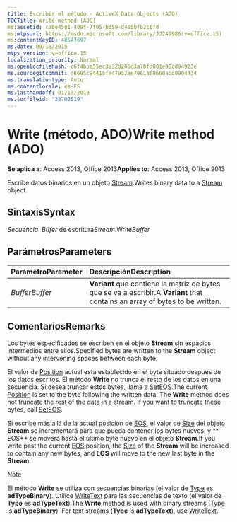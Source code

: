 ```yaml
---
title: Escribir el método - ActiveX Data Objects (ADO)
TOCTitle: Write method (ADO)
ms:assetid: cabe4581-409f-7f05-bd59-d495bfb2c6fd
ms:mtpsurl: https://msdn.microsoft.com/library/JJ249986(v=office.15)
ms:contentKeyID: 48547697
ms.date: 09/18/2015
mtps_version: v=office.15
localization_priority: Normal
ms.openlocfilehash: c6f4bba55ec3a32d206d3a7bfd001e96cd94923e
ms.sourcegitcommit: d6695c94415fa47952ee7961a69660abc0904434
ms.translationtype: Auto
ms.contentlocale: es-ES
ms.lasthandoff: 01/17/2019
ms.locfileid: "28702519"
---
```

# <a name="write-method-ado"></a><span data-ttu-id="5adc9-102">Write (método, ADO)</span><span class="sxs-lookup"><span data-stu-id="5adc9-102">Write method (ADO)</span></span>

<span data-ttu-id="5adc9-103">**Se aplica a**: Access 2013, Office 2013</span><span class="sxs-lookup"><span data-stu-id="5adc9-103">**Applies to**: Access 2013, Office 2013</span></span>

<span data-ttu-id="5adc9-104">Escribe datos binarios en un objeto [Stream](stream-object-ado.md).</span><span class="sxs-lookup"><span data-stu-id="5adc9-104">Writes binary data to a [Stream](stream-object-ado.md) object.</span></span>

## <a name="syntax"></a><span data-ttu-id="5adc9-105">Sintaxis</span><span class="sxs-lookup"><span data-stu-id="5adc9-105">Syntax</span></span>

<span data-ttu-id="5adc9-106">*Secuencia*. *Búfer* de escritura</span><span class="sxs-lookup"><span data-stu-id="5adc9-106">*Stream*.Write*Buffer*</span></span>

## <a name="parameters"></a><span data-ttu-id="5adc9-107">Parámetros</span><span class="sxs-lookup"><span data-stu-id="5adc9-107">Parameters</span></span>

|<span data-ttu-id="5adc9-108">Parámetro</span><span class="sxs-lookup"><span data-stu-id="5adc9-108">Parameter</span></span>|<span data-ttu-id="5adc9-109">Descripción</span><span class="sxs-lookup"><span data-stu-id="5adc9-109">Description</span></span>|
|:--------|:----------|
|<span data-ttu-id="5adc9-110">*Buffer*</span><span class="sxs-lookup"><span data-stu-id="5adc9-110">*Buffer*</span></span> |<span data-ttu-id="5adc9-111">**Variant** que contiene la matriz de bytes que se va a escribir.</span><span class="sxs-lookup"><span data-stu-id="5adc9-111">A **Variant** that contains an array of bytes to be written.</span></span>|

## <a name="remarks"></a><span data-ttu-id="5adc9-112">Comentarios</span><span class="sxs-lookup"><span data-stu-id="5adc9-112">Remarks</span></span>

<span data-ttu-id="5adc9-113">Los bytes especificados se escriben en el objeto **Stream** sin espacios intermedios entre ellos.</span><span class="sxs-lookup"><span data-stu-id="5adc9-113">Specified bytes are written to the **Stream** object without any intervening spaces between each byte.</span></span>

<span data-ttu-id="5adc9-p101">El valor de [Position](position-property-ado.md) actual está establecido en el byte situado después de los datos escritos. El método **Write** no trunca el resto de los datos en una secuencia. Si desea truncar estos bytes, llame a [SetEOS](seteos-method-ado.md).</span><span class="sxs-lookup"><span data-stu-id="5adc9-p101">The current [Position](position-property-ado.md) is set to the byte following the written data. The **Write** method does not truncate the rest of the data in a stream. If you want to truncate these bytes, call [SetEOS](seteos-method-ado.md).</span></span>

<span data-ttu-id="5adc9-117">Si escribe más allá de la actual posición de [EOS](eos-property-ado.md), el valor de [Size](https://docs.microsoft.com/office/vba/access/concepts/miscellaneous/size-property-ado-stream) del objeto **Stream** se incrementará para que pueda contener los bytes nuevos, y \*\* EOS\*\* se moverá hasta el último byte nuevo en el objeto **Stream**.</span><span class="sxs-lookup"><span data-stu-id="5adc9-117">If you write past the current [EOS](eos-property-ado.md) position, the [Size](https://docs.microsoft.com/office/vba/access/concepts/miscellaneous/size-property-ado-stream) of the **Stream** will be increased to contain any new bytes, and **EOS** will move to the new last byte in the **Stream**.</span></span>

> [!NOTE]
> <span data-ttu-id="5adc9-p102">El método **Write** se utiliza con secuencias binarias (el valor de [Type](type-property-ado-stream.md) es **adTypeBinary**). Utilice [WriteText](writetext-method-ado.md) para las secuencias de texto (el valor de **Type** es **adTypeText**).</span><span class="sxs-lookup"><span data-stu-id="5adc9-p102">The **Write** method is used with binary streams ([Type](type-property-ado-stream.md) is **adTypeBinary**). For text streams (**Type** is **adTypeText**), use [WriteText](writetext-method-ado.md).</span></span>

